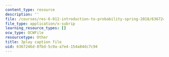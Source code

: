 ```yaml
---
content_type: resource
description: ''
file: /courses/res-6-012-introduction-to-probability-spring-2018/6367246d8fbd5c9aa7e4154a84dc7c94_jPB9zI8F7rE.vtt
file_type: application/x-subrip
learning_resource_types: []
ocw_type: OCWFile
resourcetype: Other
title: 3play caption file
uid: 6367246d-8fbd-5c9a-a7e4-154a84dc7c94
---
```

